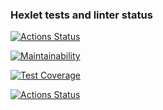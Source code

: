 ### Hexlet tests and linter status

[![Actions Status](https://github.com/igor130384/python-project-50/workflows/hexlet-check/badge.svg)](https://github.com/igor130384/python-project-50/actions)

[![Maintainability](https://api.codeclimate.com/v1/badges/5f6ab5396b1a979bf76b/maintainability)](https://codeclimate.com/github/igor130384/python-project-50/maintainability)

[![Test Coverage](https://api.codeclimate.com/v1/badges/5f6ab5396b1a979bf76b/test_coverage)](https://codeclimate.com/github/igor130384/python-project-50/test_coverage)

[![Actions Status](https://github.com/igor130384/python-project-50/workflows/build-and-tests/badge.svg)](https://github.com/igor130384/python-project-50/actions)
